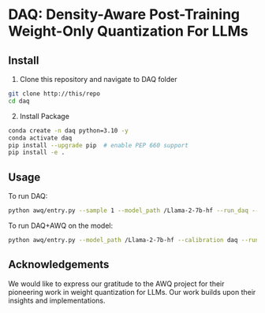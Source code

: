 # DAQ: Density-Aware Post-Training Weight-Only Quantization For LLMs

## Install

1. Clone this repository and navigate to DAQ folder
```bash
git clone http://this/repo
cd daq
```

2. Install Package
```bash
conda create -n daq python=3.10 -y
conda activate daq
pip install --upgrade pip  # enable PEP 660 support
pip install -e .
```

## Usage
To run DAQ:
```bash
python awq/entry.py --sample 1 --model_path /Llama-2-7b-hf --run_daq --tasks wikitext --w_bit 4 --q_group_size -1 --q_backend fake --dump daq_cache/Llama-2-7b-hf-daq-sym-dca-channel-nf4.pt
```

To run DAQ+AWQ on the model:

```bash
python awq/entry.py --model_path /Llama-2-7b-hf --calibration daq --run_awq --tasks wikitext --w_bit 4 --q_group_size -1 --q_backend fake --dump awq_cache/Llama-2-7b-hf-daq-sym-dca-channel-nf4.pt --sample 2 --data_type nf4
```

## Acknowledgements
We would like to express our gratitude to the AWQ project for their pioneering work in weight quantization for LLMs. Our work builds upon their insights and implementations.